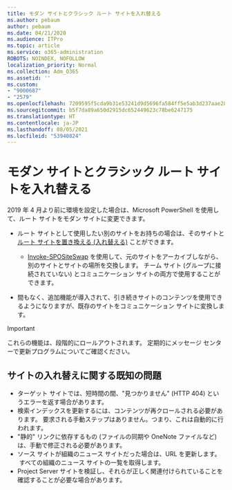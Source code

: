 ```yaml
---
title: モダン サイトとクラシック ルート サイトを入れ替える
ms.author: pebaum
author: pebaum
ms.date: 04/21/2020
ms.audience: ITPro
ms.topic: article
ms.service: o365-administration
ROBOTS: NOINDEX, NOFOLLOW
localization_priority: Normal
ms.collection: Adm_O365
ms.assetid: ''
ms.custom:
- "9000687"
- "2579"
ms.openlocfilehash: 7209595f5cda9b31e53241d9d5696fa584ff5e5ab3d237aae28542bf7aec9398
ms.sourcegitcommit: b5f7da89a650d2915dc652449623c78be6247175
ms.translationtype: HT
ms.contentlocale: ja-JP
ms.lasthandoff: 08/05/2021
ms.locfileid: "53940824"
---
```

# <a name="swap-your-classic-root-site-with-a-modern-site"></a>モダン サイトとクラシック ルート サイトを入れ替える

2019 年 4 月より前に環境を設定した場合は、Microsoft PowerShell を使用して、ルート サイトをモダン サイトに変更できます。

- ルート サイトとして使用したい別のサイトをお持ちの場合は、そのサイトと[ルート サイトを置き換える (入れ替える)](https://docs.microsoft.com/sharepoint/modern-root-site) ことができます。 
    - [Invoke-SPOSiteSwap](https://docs.microsoft.com/powershell/module/sharepoint-online/invoke-spositeswap?view=sharepoint-ps) を使用して、元のサイトをアーカイブしながら、別のサイトとサイトの場所を交換します。 チーム サイト (グループに接続されていない) とコミュニケーション サイトの両方で使用することができます。 

- 間もなく、追加機能が導入されて、引き続きサイトのコンテンツを使用できるようになりますが、既存のサイトをコミュニケーション サイトに変換します。 
>[!Important]
>これらの機能は、段階的にロールアウトされます。 定期的にメッセージ センターで更新プログラムについてご確認ください。 

## <a name="known-issues-with-swapping-sites"></a>サイトの入れ替えに関する既知の問題

- ターゲット サイトでは、短時間の間、"見つかりません" (HTTP 404) というエラーを返す場合があります。
- 検索インデックスを更新するには、コンテンツが再クロールされる必要があります。 要求される手動ステップはありません。つまり、これは自動的に行われます。
- "静的" リンクに依存するもの (ファイルの同期や OneNote ファイルなど) は、手動で修正される必要があります。
- ソース サイトが組織のニュース サイトだった場合は、URL を更新します。  すべての組織のニュース サイトの一覧を取得します。
- Project Server サイトを検証し、それらが正しく関連付けられていることを確認することが必要な場合があります。
